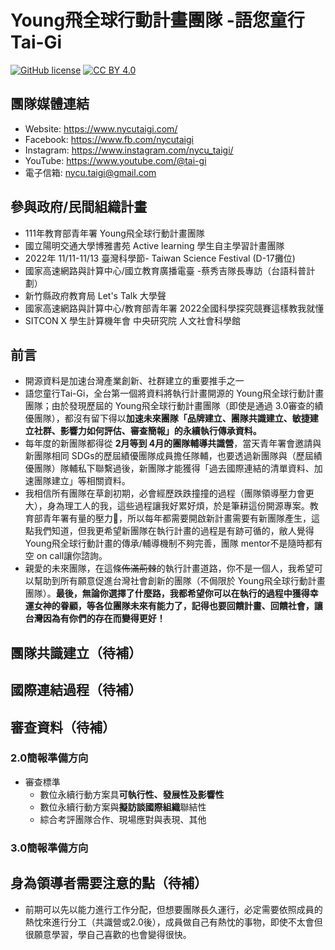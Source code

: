 # Young飛全球行動計畫團隊 -語您童行Tai-Gi
[![GitHub license](https://img.shields.io/badge/license-MIT-blue.svg)](https://raw.githubusercontent.com/kkdai/youtube/master/LICENSE)
[![CC BY 4.0](http://mirrors.creativecommons.org/presskit/buttons/80x15/svg/by.svg)](http://creativecommons.org/licenses/by/4.0/)

## 團隊媒體連結
- Website: https://www.nycutaigi.com/
- Facebook: https://www.fb.com/nycutaigi
- Instagram: https://www.instagram.com/nycu_taigi/
- YouTube: https://www.youtube.com/@tai-gi
- 電子信箱: nycu.taigi@gmail.com

## 參與政府/民間組織計畫
- 111年教育部青年署 Young飛全球行動計畫團隊
- 國立陽明交通大學博雅書苑 Active learning 學生自主學習計畫團隊
- 2022年 11/11-11/13 臺灣科學節- Taiwan Science Festival (D-17攤位)
- 國家高速網路與計算中心/國立教育廣播電臺 -蔡秀吉隊長專訪（台語科普計劃）
- 新竹縣政府教育局 Let's Talk 大學聲
- 國家高速網路與計算中心/教育部青年署 2022全國科學探究競賽這樣教我就懂
- SITCON X 學生計算機年會 中央研究院 人文社會科學館

## 前言
- 開源資料是加速台灣產業創新、社群建立的重要推手之一
- 語您童行Tai-Gi，全台第一個將資料將執行計畫開源的 Young飛全球行動計畫團隊；由於發現歷屆的 Young飛全球行動計畫團隊（即使是通過 3.0審查的績優團隊），都沒有留下得以**加速未來團隊「品牌建立、團隊共識建立、敏捷建立社群、影響力如何評估、審查簡報」的永續執行傳承資料。**
- 每年度的新團隊都得從 **2月等到 4月的團隊輔導共識營**，當天青年署會邀請與新團隊相同 SDGs的歷屆績優團隊成員擔任隊輔，也要透過新團隊與（歷屆績優團隊）隊輔私下聯繫過後，新團隊才能獲得「過去國際連結的清單資料、加速團隊建立」等相關資料。
- 我相信所有團隊在草創初期，必會經歷跌跌撞撞的過程（團隊領導壓力會更大），身為理工人的我，這些過程讓我好累好煩，於是筆耕這份開源專案。教育部青年署有量的壓力🥲，所以每年都需要開啟新計畫需要有新團隊產生，這點我們知道，但我更希望新團隊在執行計畫的過程是有跡可循的，敝人覺得 Young飛全球行動計畫的傳承/輔導機制不夠完善，團隊 mentor不是隨時都有空 on call讓你諮詢。
- 親愛的未來團隊，在這條~~佈滿荊棘~~的執行計畫道路，你不是一個人，我希望可以幫助到所有願意促進台灣社會創新的團隊（不侷限於 Young飛全球行動計畫團隊）。**最後，無論你選擇了什麼路，我都希望你可以在執行的過程中獲得幸運女神的眷顧，等各位團隊未來有能力了，記得也要回饋計畫、回饋社會，讓台灣因為有你們的存在而變得更好！**

## 團隊共識建立（待補）

## 國際連結過程（待補）


## 審查資料（待補）
### 2.0簡報準備方向
- 審查標準
  - 數位永續行動方案具**可執行性、發展性及影響性**
  - 數位永續行動方案與**擬訪談國際組織**聯結性
  - 綜合考評團隊合作、現場應對與表現、其他
  
### 3.0簡報準備方向

## 身為領導者需要注意的點（待補）
- 前期可以先以能力進行工作分配，但想要團隊長久運行，必定需要依照成員的熱忱來進行分工（共識營或2.0後），成員做自己有熱忱的事物，即使不太會但很願意學習，學自己喜歡的也會變得很快。

